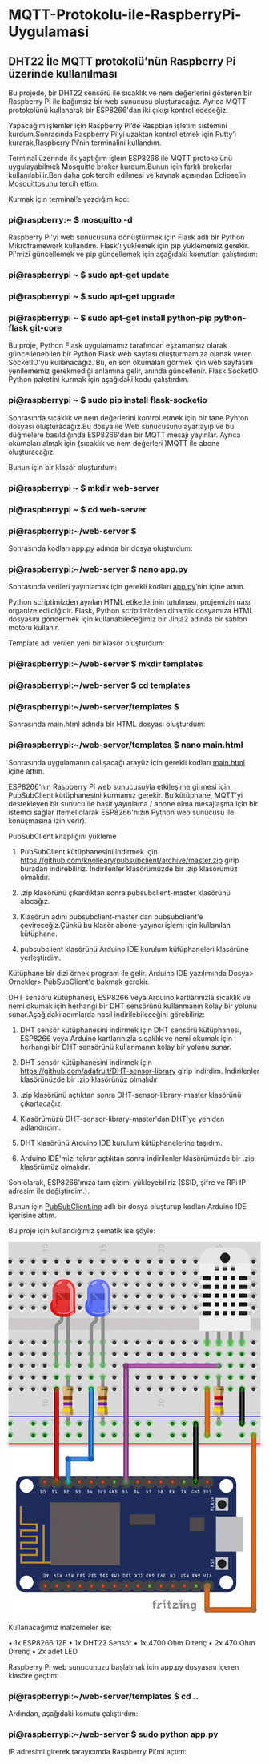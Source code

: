 # MQTT-Protokolu-ile-RaspberryPi-Uygulamasi

## DHT22 İle MQTT protokolü'nün  Raspberry Pi üzerinde kullanılması

  Bu projede, bir DHT22 sensörü ile sıcaklık ve nem değerlerini gösteren bir Raspberry Pi ile bağımsız bir web sunucusu oluşturacağız. Ayrıca MQTT protokolünü kullanarak bir ESP8266'dan iki çıkışı kontrol edeceğiz.
 
  Yapacağım işlemler için Raspberry Pi’de Raspbian işletim sistemini kurdum.Sonrasında Raspberry Pi’yi uzaktan kontrol etmek için Putty’i kurarak,Raspberry Pi’nin terminalini kullandım.
  
  Terminal üzerinde ilk yaptığım işlem ESP8266 ile MQTT protokolünü uygulayabilmek Mosquitto broker kurdum.Bunun için farklı brokerlar kullanılabilir.Ben daha çok tercih edilmesi ve kaynak açısından Eclipse’in Mosquittosunu tercih ettim.
 
Kurmak için terminal’e yazdığım kod:

### pi@raspberry:~ $ mosquitto -d

  Raspberry Pi'yi web sunucusuna dönüştürmek için Flask adlı bir Python Mikroframework kullandım.
Flask'ı yüklemek için pip yüklememiz gerekir. Pi'mizi güncellemek ve pip güncellemek için aşağıdaki komutları çalıştırdım:

### pi@raspberrypi ~ $ sudo apt-get update
### pi@raspberrypi ~ $ sudo apt-get upgrade
### pi@raspberrypi ~ $ sudo apt-get install python-pip python-flask git-core


  Bu proje, Python Flask uygulamamız tarafından eşzamansız olarak güncellenebilen bir Python Flask web sayfası oluşturmamıza olanak veren SocketIO'yu kullanacağız. Bu, en son okumaları görmek için web sayfasını yenilememiz gerekmediği anlamına gelir, anında güncellenir. Flask SocketIO Python paketini kurmak için aşağıdaki kodu çalıştırdım.
  
 ### pi@raspberrypi ~ $ sudo pip install flask-socketio

  Sonrasında sıcaklık ve nem değerlerini kontrol etmek için bir tane Pyhton dosyası oluşturacağız.Bu dosya ile Web sunucusunu ayarlayıp ve bu düğmelere basıldığında ESP8266'dan bir MQTT mesajı yayınlar. Ayrıca okumaları almak için (sıcaklık ve nem  değerleri )MQTT ile abone oluşturacağız.

Bunun için bir klasör oluşturdum:

### pi@raspberrypi ~ $ mkdir web-server
### pi@raspberrypi ~ $ cd web-server
### pi@raspberrypi:~/web-server $

Sonrasında kodları app.py adında bir dosya oluşturdum:

### pi@raspberrypi:~/web-server $ nano app.py

Sonrasında verileri yayınlamak için  gerekli kodları [app.py](https://github.com/fatihawk/MQTT-Protokolu-ile-RaspberryPi-Uygulamasi/blob/master/app.py)’nin içine attım.

  Python scriptimizden ayrılan HTML etiketlerinin tutulması, projemizin nasıl organize edildiğidir. Flask, Python scriptimizden dinamik dosyamıza HTML dosyasını göndermek için kullanabileceğimiz bir Jinja2 adında bir şablon motoru kullanır.

Template adı verilen yeni bir klasör oluşturdum:

### pi@raspberrypi:~/web-server $ mkdir templates
### pi@raspberrypi:~/web-server $ cd templates
### pi@raspberrypi:~/web-server/templates $

Sonrasında main.html adında bir HTML dosyası oluşturdum:

### pi@raspberrypi:~/web-server/templates $ nano main.html

Sonrasında uygulamanın çalışacağı arayüz için gerekli kodları [main.html](https://github.com/fatihawk/MQTT-Protokolu-ile-RaspberryPi-Uygulamasi/blob/master/main.html) içine attım.

  ESP8266'nın Raspberry Pi web sunucusuyla etkileşime girmesi için PubSubClient kütüphanesini kurmamız gerekir. Bu kütüphane, MQTT'yi destekleyen bir sunucu ile basit yayınlama / abone olma mesajlaşma için bir istemci sağlar (temel olarak ESP8266'nızın Python web sunucusu ile konuşmasına izin verir).

PubSubClient kitaplığını yükleme

1) PubSubClient kütüphanesini indirmek için
 https://github.com/knolleary/pubsubclient/archive/master.zip   girip buradan indirebiliriz. İndirilenler klasörümüzde bir .zip klasörümüz olmalıdır.

2) .zip klasörünü çıkardıktan sonra pubsubclient-master klasörünü alacağız.

3) Klasörün adını pubsubclient-master'dan pubsubclient'e çevireceğiz.Çünkü bu klasör abone-yayıncı işlemi için kullanılan kütüphane.

4) pubsubclient klasörünü Arduino IDE kurulum kütüphaneleri klasörüne yerleştirdim.

Kütüphane bir dizi örnek program ile gelir. Arduino IDE yazılımında Dosya> Örnekler> PubSubClient'e bakmak gerekir.

  DHT sensörü kütüphanesi, ESP8266 veya Arduino kartlarınızla sıcaklık ve nemi okumak için herhangi bir DHT sensörünü kullanmanın kolay bir yolunu sunar.Aşağıdaki adımlarda nasıl indirilebileceğini görebiliriz:

1) DHT sensör kütüphanesini indirmek için DHT sensörü kütüphanesi, ESP8266 veya Arduino kartlarınızla sıcaklık ve nemi okumak için herhangi bir DHT sensörünü kullanmanın kolay bir yolunu sunar.

1) DHT sensör kütüphanesini indirmek için https://github.com/adafruit/DHT-sensor-library girip indirdim.  İndirilenler klasörünüzde bir .zip klasörünüz olmalıdır

2) .zip klasörünü açtıktan sonra DHT-sensor-library-master klasörünü çıkartacağız.

3) Klasörümüzü DHT-sensor-library-master'dan DHT'ye yeniden adlandırdım.

4) DHT klasörünü Arduino IDE kurulum kütüphanelerine taşıdım.

5) Arduino IDE'mizi tekrar açtıktan sonra indirilenler klasörümüzde bir .zip klasörümüz olmalıdır.

Son olarak, ESP8266'mıza tam çizimi yükleyebiliriz (SSID, şifre ve RPi IP adresim ile değiştirdim.).

Bunun için [PubSubClient.ino](https://github.com/fatihawk/MQTT-Protokolu-ile-RaspberryPi-Uygulamasi/blob/master/PubSubClient.ino) adlı bir dosya oluşturup kodları Arduino IDE içerisine attım.

Bu proje için kullandığımız şematik ise şöyle:

![alt text](https://github.com/fatihawk/MQTT-Protokolu-ile-RaspberryPi-Uygulamasi/blob/master/%C5%9EematikBa%C4%9Flant%C4%B1lar.png)

Kullanacağımız malzemeler ise:

•	1x ESP8266 12E 
•	1x DHT22 Sensör 
•	1x 4700 Ohm Direnç
•	2x 470 Ohm Direnç
•	2x adet LED


Raspberry Pi web sunucunuzu başlatmak için app.py dosyasını içeren klasöre geçtim:

### pi@raspberrypi:~/web-server/templates $ cd ..

Ardından, aşağıdaki komutu çalıştırdım:

### pi@raspberrypi:~/web-server $ sudo python app.py

IP adresimi girerek tarayıcımda Raspberry Pi'mi açtım:









 




